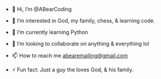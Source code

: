 - 👋 Hi, I’m @ABearCoding
- 👀 I’m interested in God, my family, chess, & learning code.
- 🌱 I’m currently learning Python
- 💞️ I’m looking to collaborate on anything & everything lol
- 📫 How to reach me abearemailing@gmail.com

- ⚡ Fun fact: Just a guy the loves God, & his family.

<!---
ABearCoding/ABearCoding is a ✨ special ✨ repository because its `README.md` (this file) appears on your GitHub profile.
You can click the Preview link to take a look at your changes.
--->
